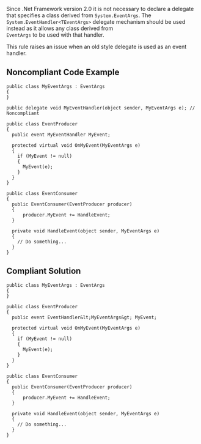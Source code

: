 
Since .Net Framework version 2.0 it is not necessary to declare a delegate that specifies a class derived from `System.EventArgs`. The<br>`System.EventHandler<TEventArgs>` delegate mechanism should be used instead as it allows any class derived from<br>`EventArgs` to be used with that handler.

This rule raises an issue when an old style delegate is used as an event handler.

## Noncompliant Code Example


    public class MyEventArgs : EventArgs
    {
    }
    
    public delegate void MyEventHandler(object sender, MyEventArgs e); // Noncompliant
    
    public class EventProducer
    {
      public event MyEventHandler MyEvent;
    
      protected virtual void OnMyEvent(MyEventArgs e)
      {
        if (MyEvent != null)
        {
          MyEvent(e);
        }
      }
    }
    
    public class EventConsumer
    {
      public EventConsumer(EventProducer producer)
      {
          producer.MyEvent += HandleEvent;
      }
    
      private void HandleEvent(object sender, MyEventArgs e)
      {
        // Do something...
      }
    }


## Compliant Solution


    public class MyEventArgs : EventArgs
    {
    }
    
    public class EventProducer
    {
      public event EventHandler&lt;MyEventArgs&gt; MyEvent;
    
      protected virtual void OnMyEvent(MyEventArgs e)
      {
        if (MyEvent != null)
        {
          MyEvent(e);
        }
      }
    }
    
    public class EventConsumer
    {
      public EventConsumer(EventProducer producer)
      {
          producer.MyEvent += HandleEvent;
      }
    
      private void HandleEvent(object sender, MyEventArgs e)
      {
        // Do something...
      }
    }

